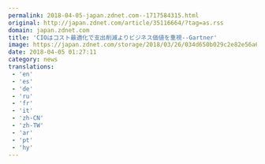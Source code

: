 ```yaml
---
permalink: 2018-04-05-japan.zdnet.com--1717584315.html
original: http://japan.zdnet.com/article/35116664/?tag=as.rss
domain: japan.zdnet.com
title: 'CIOはコスト最適化で支出削減よりビジネス価値を重視--Gartner'
image: https://japan.zdnet.com/storage/2018/03/26/034d650b029c2e82e56a636c2152f4be/innovation_1200x900.jpg
date: 2018-04-05 01:27:11
category: news
translations: 
 - 'en'
 - 'es'
 - 'de'
 - 'ru'
 - 'fr'
 - 'it'
 - 'zh-CN'
 - 'zh-TW'
 - 'ar'
 - 'pt'
 - 'hy'
---
```


